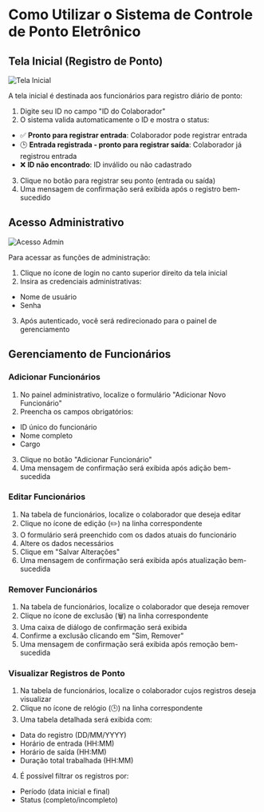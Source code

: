 # Como Utilizar o Sistema de Controle de Ponto Eletrônico

## Tela Inicial (Registro de Ponto)

![Tela Inicial](https://img.shields.io/badge/Módulo-Registro%20de%20Ponto-green)

A tela inicial é destinada aos funcionários para registro diário de ponto:

1. Digite seu ID no campo "ID do Colaborador"
2. O sistema valida automaticamente o ID e mostra o status:
  - ✅ **Pronto para registrar entrada**: Colaborador pode registrar entrada
  - 🕒 **Entrada registrada - pronto para registrar saída**: Colaborador já registrou entrada
  - ❌ **ID não encontrado**: ID inválido ou não cadastrado
3. Clique no botão para registrar seu ponto (entrada ou saída)
4. Uma mensagem de confirmação será exibida após o registro bem-sucedido

## Acesso Administrativo

![Acesso Admin](https://img.shields.io/badge/Módulo-Administrativo-blue)

Para acessar as funções de administração:

1. Clique no ícone de login no canto superior direito da tela inicial
2. Insira as credenciais administrativas:
  - Nome de usuário
  - Senha
3. Após autenticado, você será redirecionado para o painel de gerenciamento

## Gerenciamento de Funcionários

### Adicionar Funcionários

1. No painel administrativo, localize o formulário "Adicionar Novo Funcionário"
2. Preencha os campos obrigatórios:
  - ID único do funcionário
  - Nome completo
  - Cargo
3. Clique no botão "Adicionar Funcionário"
4. Uma mensagem de confirmação será exibida após adição bem-sucedida

### Editar Funcionários

1. Na tabela de funcionários, localize o colaborador que deseja editar
2. Clique no ícone de edição (✏️) na linha correspondente
3. O formulário será preenchido com os dados atuais do funcionário
4. Altere os dados necessários
5. Clique em "Salvar Alterações"
6. Uma mensagem de confirmação será exibida após atualização bem-sucedida

### Remover Funcionários

1. Na tabela de funcionários, localize o colaborador que deseja remover
2. Clique no ícone de exclusão (🗑️) na linha correspondente
3. Uma caixa de diálogo de confirmação será exibida
4. Confirme a exclusão clicando em "Sim, Remover"
5. Uma mensagem de confirmação será exibida após remoção bem-sucedida

### Visualizar Registros de Ponto

1. Na tabela de funcionários, localize o colaborador cujos registros deseja visualizar
2. Clique no ícone de relógio (🕒) na linha correspondente
3. Uma tabela detalhada será exibida com:
  - Data do registro (DD/MM/YYYY)
  - Horário de entrada (HH:MM)
  - Horário de saída (HH:MM)
  - Duração total trabalhada (HH:MM)
4. É possível filtrar os registros por:
  - Período (data inicial e final)
  - Status (completo/incompleto)
